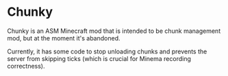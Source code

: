 # Chunky

Chunky is an ASM Minecraft mod that is intended to be chunk management mod, but at the moment it's abandoned.

Currently, it has some code to stop unloading chunks and prevents the server from skipping ticks (which is crucial for Minema recording correctness).